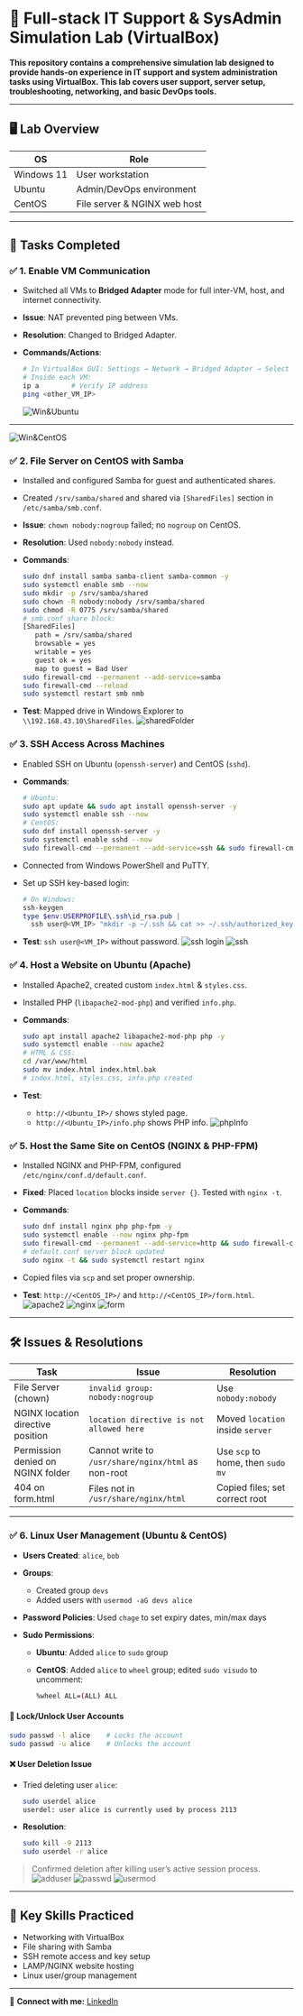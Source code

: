 # 🧪 Full-stack IT Support & SysAdmin Simulation Lab (VirtualBox)

**This repository contains a comprehensive simulation lab designed to provide hands-on experience in IT support and system administration tasks using VirtualBox. This lab covers user support, server setup, troubleshooting, networking, and basic DevOps tools.**

---

## 🖥️ Lab Overview

| OS         | Role                         |
| ---------- | ---------------------------- |
| Windows 11 | User workstation             |
| Ubuntu     | Admin/DevOps environment     |
| CentOS     | File server & NGINX web host |

---

## 🔧 Tasks Completed

### ✅ 1. Enable VM Communication

- Switched all VMs to **Bridged Adapter** mode for full inter-VM, host, and internet connectivity.
- **Issue**: NAT prevented ping between VMs.
- **Resolution**: Changed to Bridged Adapter.
- **Commands/Actions**:

  ```bash
  # In VirtualBox GUI: Settings → Network → Bridged Adapter → Select host interface
  # Inside each VM:
  ip a        # Verify IP address
  ping <other_VM_IP>
  ```

  ![Win&Ubuntu](img/Screenshot%20from%202025-06-30%2006-31-03.png)

---

![Win&CentOS](img/Screenshot%20from%202025-06-30%2006-36-10.png)

### ✅ 2. File Server on CentOS with Samba

- Installed and configured Samba for guest and authenticated shares.
- Created `/srv/samba/shared` and shared via `[SharedFiles]` section in `/etc/samba/smb.conf`.
- **Issue**: `chown nobody:nogroup` failed; no `nogroup` on CentOS.
- **Resolution**: Used `nobody:nobody` instead.
- **Commands**:

  ```bash
  sudo dnf install samba samba-client samba-common -y
  sudo systemctl enable smb --now
  sudo mkdir -p /srv/samba/shared
  sudo chown -R nobody:nobody /srv/samba/shared
  sudo chmod -R 0775 /srv/samba/shared
  # smb.conf share block:
  [SharedFiles]
     path = /srv/samba/shared
     browsable = yes
     writable = yes
     guest ok = yes
     map to guest = Bad User
  sudo firewall-cmd --permanent --add-service=samba
  sudo firewall-cmd --reload
  sudo systemctl restart smb nmb
  ```

- **Test**: Mapped drive in Windows Explorer to `\\192.168.43.10\SharedFiles`.
  ![sharedFolder](img/Screenshot%20from%202025-06-28%2008-36-22.png)

### ✅ 3. SSH Access Across Machines

- Enabled SSH on Ubuntu (`openssh-server`) and CentOS (`sshd`).
- **Commands**:

  ```bash
  # Ubuntu:
  sudo apt update && sudo apt install openssh-server -y
  sudo systemctl enable ssh --now
  # CentOS:
  sudo dnf install openssh-server -y
  sudo systemctl enable sshd --now
  sudo firewall-cmd --permanent --add-service=ssh && sudo firewall-cmd --reload
  ```

- Connected from Windows PowerShell and PuTTY.
- Set up SSH key-based login:

  ```powershell
  # On Windows:
  ssh-keygen
  type $env:USERPROFILE\.ssh\id_rsa.pub |
    ssh user@<VM_IP> "mkdir -p ~/.ssh && cat >> ~/.ssh/authorized_keys"
  ```

- **Test**: `ssh user@<VM_IP>` without password.
  ![ssh login](img/Screenshot%20from%202025-06-28%2009-50-07.png) ![ssh](img/Screenshot%20from%202025-06-28%2010-17-38.png)

### ✅ 4. Host a Website on Ubuntu (Apache)

- Installed Apache2, created custom `index.html` & `styles.css`.
- Installed PHP (`libapache2-mod-php`) and verified `info.php`.
- **Commands**:

  ```bash
  sudo apt install apache2 libapache2-mod-php php -y
  sudo systemctl enable --now apache2
  # HTML & CSS:
  cd /var/www/html
  sudo mv index.html index.html.bak
  # index.html, styles.css, info.php created
  ```

- **Test**:

  - `http://<Ubuntu_IP>/` shows styled page.
  - `http://<Ubuntu_IP>/info.php` shows PHP info.
  ![phpInfo](img/Screenshot%20from%202025-06-28%2010-59-35.png)
  <!-- Screenshot: Styled page and PHP info page -->

### ✅ 5. Host the Same Site on CentOS (NGINX & PHP-FPM)

- Installed NGINX and PHP-FPM, configured `/etc/nginx/conf.d/default.conf`.
- **Fixed**: Placed `location` blocks inside `server {}`. Tested with `nginx -t`.
- **Commands**:

  ```bash
  sudo dnf install nginx php php-fpm -y
  sudo systemctl enable --now nginx php-fpm
  sudo firewall-cmd --permanent --add-service=http && sudo firewall-cmd --reload
  # default.conf server block updated
  sudo nginx -t && sudo systemctl restart nginx
  ```

- Copied files via `scp` and set proper ownership.
- **Test**: `http://<CentOS_IP>/` and `http://<CentOS_IP>/form.html`.
  ![apache2](img/Screenshot%20from%202025-06-28%2010-37-12.png)
  ![nginx](img/Screenshot%20from%202025-06-28%2013-19-26.png)
  ![form](img/Screenshot%20from%202025-06-28%2013-19-50.png)

---

## 🛠️ Issues & Resolutions

| Task                              | Issue                                               | Resolution                        |
| --------------------------------- | --------------------------------------------------- | --------------------------------- |
| File Server (chown)               | `invalid group: nobody:nogroup`                     | Use `nobody:nobody`               |
| NGINX location directive position | `location directive is not allowed here`            | Moved `location` inside `server`  |
| Permission denied on NGINX folder | Cannot write to `/usr/share/nginx/html` as non-root | Use `scp` to home, then `sudo mv` |
| 404 on form.html                  | Files not in `/usr/share/nginx/html`                | Copied files; set correct root    |

---

### ✅ 6. Linux User Management (Ubuntu & CentOS)

- **Users Created**: `alice`, `bob`
- **Groups**:

  - Created group `devs`
  - Added users with `usermod -aG devs alice`

- **Password Policies**: Used `chage` to set expiry dates, min/max days
- **Sudo Permissions**:

  - **Ubuntu**: Added `alice` to `sudo` group
  - **CentOS**: Added `alice` to `wheel` group; edited `sudo visudo` to uncomment:

    ```bash
    %wheel ALL=(ALL) ALL
    ```

#### 🔐 Lock/Unlock User Accounts

```bash
sudo passwd -l alice    # Locks the account
sudo passwd -u alice    # Unlocks the account
```

#### ❌ User Deletion Issue

- Tried deleting user `alice`:

  ```bash
  sudo userdel alice
  userdel: user alice is currently used by process 2113
  ```

- **Resolution**:

  ```bash
  sudo kill -9 2113
  sudo userdel -r alice
  ```

> Confirmed deletion after killing user’s active session process.
> ![adduser](img/Screenshot%20from%202025-06-29%2017-40-52.png) ![passwd](img/Screenshot%20from%202025-06-29%2018-44-57.png) ![usermod](img/Screenshot%20from%202025-06-29%2019-48-50.png)

---

## 🧠 Key Skills Practiced

- Networking with VirtualBox
- File sharing with Samba
- SSH remote access and key setup
- LAMP/NGINX website hosting
- Linux user/group management

---

🔗 **Connect with me:** [LinkedIn](https://www.linkedin.com/in/daretechie/)
